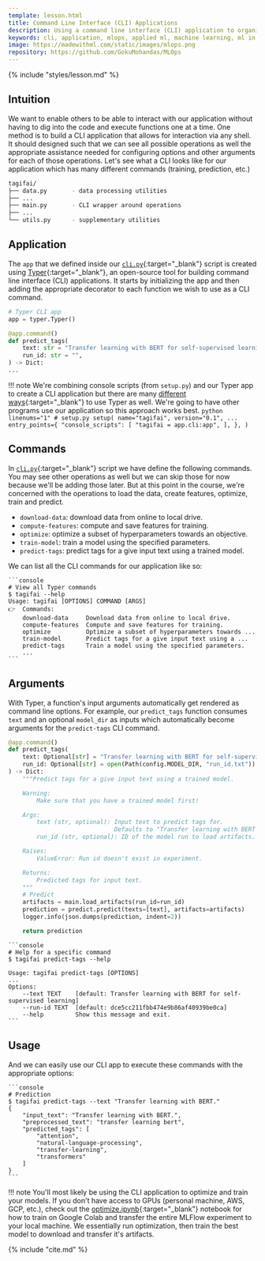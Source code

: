 ```yaml
---
template: lesson.html
title: Command Line Interface (CLI) Applications
description: Using a command line interface (CLI) application to organize our application's processes.
keywords: cli, application, mlops, applied ml, machine learning, ml in production, machine learning in production, applied machine learning
image: https://madewithml.com/static/images/mlops.png
repository: https://github.com/GokuMohandas/MLOps
---
```


{% include "styles/lesson.md" %}

## Intuition

We want to enable others to be able to interact with our application without having to dig into the code and execute functions one at a time. One method is to build a CLI application that allows for interaction via any shell. It should designed such that we can see all possible operations as well the appropriate assistance needed for configuring options and other arguments for each of those operations. Let's see what a CLI looks like for our application which has many different commands (training, prediction, etc.)

```bash linenums="1"
tagifai/
├── data.py       - data processing utilities
├── ...
├── main.py       - CLI wrapper around operations
├── ...
└── utils.py      - supplementary utilities
```

## Application

The `app` that we defined inside our [`cli.py`](https://github.com/GokuMohandas/MLOps/tree/main/app/cli.py){:target="_blank"} script is created using [Typer](https://typer.tiangolo.com/){:target="_blank"}, an open-source tool for building command line interface (CLI) applications. It starts by initializing the app and then adding the appropriate decorator to each function we wish to use as a CLI command.

```python linenums="1"
# Typer CLI app
app = typer.Typer()

@app.command()
def predict_tags(
    text: str = "Transfer learning with BERT for self-supervised learning",
    run_id: str = "",
) -> Dict:
...
```

!!! note
    We're combining console scripts (from `setup.py`) and our Typer app to create a CLI application but there are many [different ways](https://typer.tiangolo.com/typer-cli/){:target="_blank"} to use Typer as well. We're going to have other programs use our application so this approach works best.
    ```python linenums="1"
    # setup.py
    setup(
        name="tagifai",
        version="0.1",
        ...
        entry_points={
            "console_scripts": [
                "tagifai = app.cli:app",
            ],
        },
    )
    ```

## Commands

In [`cli.py`](https://github.com/GokuMohandas/MLOps/tree/main/app/cli.py){:target="_blank"} script we have define the following commands. You may see other operations as well but we can skip those for now because we'll be adding those later. But at this point in the course, we're concerned with the operations to load the data, create features, optimize, train and predict.

- `download-data`: download data from online to local drive.
- `compute-features`: compute and save features for training.
- `optimize`: optimize a subset of hyperparameters towards an objective.
- `train-model`: train a model using the specified parameters.
- `predict-tags`: predict tags for a give input text using a trained model.

We can list all the CLI commands for our application like so:

<div class="animated-code">

    ```console
    # View all Typer commands
    $ tagifai --help
    Usage: tagifai [OPTIONS] COMMAND [ARGS]
    👉  Commands:
        download-data     Download data from online to local drive.
        compute-features  Compute and save features for training.
        optimize          Optimize a subset of hyperparameters towards ...
        train-model       Predict tags for a give input text using a ...
        predict-tags      Train a model using the specified parameters.
        ...
    ```

</div>
<script src="../../../static/js/termynal.js"></script>

## Arguments

With Typer, a function's input arguments automatically get rendered as command line options. For example, our `predict_tags` function consumes `text` and an optional `model_dir` as inputs which automatically become arguments for the `predict-tags` CLI command.

```python linenums="1"
@app.command()
def predict_tags(
    text: Optional[str] = "Transfer learning with BERT for self-supervised learning",
    run_id: Optional[str] = open(Path(config.MODEL_DIR, "run_id.txt")).read(),
) -> Dict:
    """Predict tags for a give input text using a trained model.

    Warning:
        Make sure that you have a trained model first!

    Args:
        text (str, optional): Input text to predict tags for.
                              Defaults to "Transfer learning with BERT for self-supervised learning".
        run_id (str, optional): ID of the model run to load artifacts. Defaults to run ID in config.MODEL_DIR.

    Raises:
        ValueError: Run id doesn't exist in experiment.

    Returns:
        Predicted tags for input text.
    """
    # Predict
    artifacts = main.load_artifacts(run_id=run_id)
    prediction = predict.predict(texts=[text], artifacts=artifacts)
    logger.info(json.dumps(prediction, indent=2))

    return prediction
```

<div class="animated-code">

    ```console
    # Help for a specific command
    $ tagifai predict-tags --help

    Usage: tagifai predict-tags [OPTIONS]
    ...
    Options:
        --text TEXT    [default: Transfer learning with BERT for self-supervised learning]
        --run-id TEXT  [default: dce5cc211fbb474e9b86af40939be0ca]
        --help         Show this message and exit.
    ```
</div>

## Usage

And we can easily use our CLI app to execute these commands with the appropriate options:
<div class="animated-code">

    ```console
    # Prediction
    $ tagifai predict-tags --text "Transfer learning with BERT."
    {
        "input_text": "Transfer learning with BERT.",
        "preprocessed_text": "transfer learning bert",
        "predicted_tags": [
            "attention",
            "natural-language-processing",
            "transfer-learning",
            "transformers"
        ]
    }
    ```

</div>

!!! note
    You'll most likely be using the CLI application to optimize and train your models. If you don't have access to GPUs (personal machine, AWS, GCP, etc.), check out the [optimize.ipynb](https://colab.research.google.com/github/GokuMohandas/MLOps/blob/main/notebooks/optimize.ipynb){:target="_blank"} notebook for how to train on Google Colab and transfer the entire MLFlow experiment to your local machine. We essentially run optimization, then train the best model to download and transfer it's artifacts.

<!-- Citation -->
{% include "cite.md" %}